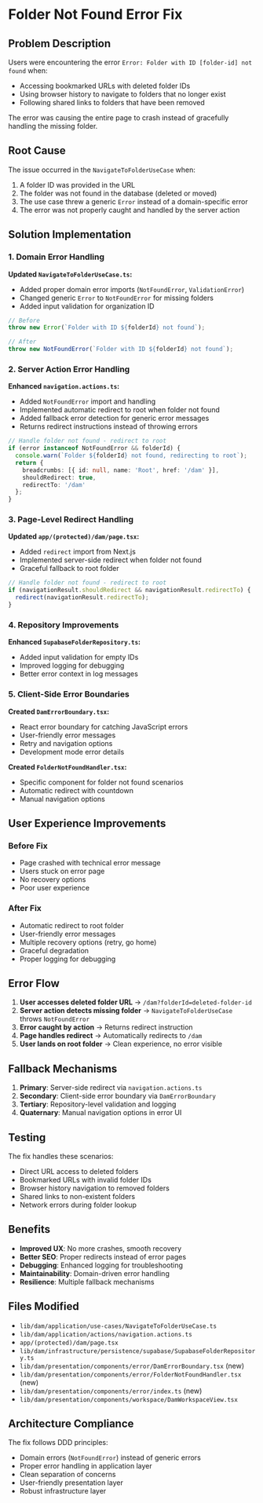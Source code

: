 # Folder Not Found Error Fix

## Problem Description

Users were encountering the error `Error: Folder with ID [folder-id] not found` when:
- Accessing bookmarked URLs with deleted folder IDs
- Using browser history to navigate to folders that no longer exist
- Following shared links to folders that have been removed

The error was causing the entire page to crash instead of gracefully handling the missing folder.

## Root Cause

The issue occurred in the `NavigateToFolderUseCase` when:
1. A folder ID was provided in the URL
2. The folder was not found in the database (deleted or moved)
3. The use case threw a generic `Error` instead of a domain-specific error
4. The error was not properly caught and handled by the server action

## Solution Implementation

### 1. Domain Error Handling

**Updated `NavigateToFolderUseCase.ts`:**
- Added proper domain error imports (`NotFoundError`, `ValidationError`)
- Changed generic `Error` to `NotFoundError` for missing folders
- Added input validation for organization ID

```typescript
// Before
throw new Error(`Folder with ID ${folderId} not found`);

// After  
throw new NotFoundError(`Folder with ID ${folderId} not found`);
```

### 2. Server Action Error Handling

**Enhanced `navigation.actions.ts`:**
- Added `NotFoundError` import and handling
- Implemented automatic redirect to root when folder not found
- Added fallback error detection for generic error messages
- Returns redirect instructions instead of throwing errors

```typescript
// Handle folder not found - redirect to root
if (error instanceof NotFoundError && folderId) {
  console.warn(`Folder ${folderId} not found, redirecting to root`);
  return { 
    breadcrumbs: [{ id: null, name: 'Root', href: '/dam' }],
    shouldRedirect: true,
    redirectTo: '/dam'
  };
}
```

### 3. Page-Level Redirect Handling

**Updated `app/(protected)/dam/page.tsx`:**
- Added `redirect` import from Next.js
- Implemented server-side redirect when folder not found
- Graceful fallback to root folder

```typescript
// Handle folder not found - redirect to root
if (navigationResult.shouldRedirect && navigationResult.redirectTo) {
  redirect(navigationResult.redirectTo);
}
```

### 4. Repository Improvements

**Enhanced `SupabaseFolderRepository.ts`:**
- Added input validation for empty IDs
- Improved logging for debugging
- Better error context in log messages

### 5. Client-Side Error Boundaries

**Created `DamErrorBoundary.tsx`:**
- React error boundary for catching JavaScript errors
- User-friendly error messages
- Retry and navigation options
- Development mode error details

**Created `FolderNotFoundHandler.tsx`:**
- Specific component for folder not found scenarios
- Automatic redirect with countdown
- Manual navigation options

## User Experience Improvements

### Before Fix
- Page crashed with technical error message
- Users stuck on error page
- No recovery options
- Poor user experience

### After Fix
- Automatic redirect to root folder
- User-friendly error messages
- Multiple recovery options (retry, go home)
- Graceful degradation
- Proper logging for debugging

## Error Flow

1. **User accesses deleted folder URL** → `/dam?folderId=deleted-folder-id`
2. **Server action detects missing folder** → `NavigateToFolderUseCase` throws `NotFoundError`
3. **Error caught by action** → Returns redirect instruction
4. **Page handles redirect** → Automatically redirects to `/dam`
5. **User lands on root folder** → Clean experience, no error visible

## Fallback Mechanisms

1. **Primary**: Server-side redirect via `navigation.actions.ts`
2. **Secondary**: Client-side error boundary via `DamErrorBoundary`
3. **Tertiary**: Repository-level validation and logging
4. **Quaternary**: Manual navigation options in error UI

## Testing

The fix handles these scenarios:
- Direct URL access to deleted folders
- Bookmarked URLs with invalid folder IDs
- Browser history navigation to removed folders
- Shared links to non-existent folders
- Network errors during folder lookup

## Benefits

- **Improved UX**: No more crashes, smooth recovery
- **Better SEO**: Proper redirects instead of error pages
- **Debugging**: Enhanced logging for troubleshooting
- **Maintainability**: Domain-driven error handling
- **Resilience**: Multiple fallback mechanisms

## Files Modified

- `lib/dam/application/use-cases/NavigateToFolderUseCase.ts`
- `lib/dam/application/actions/navigation.actions.ts`
- `app/(protected)/dam/page.tsx`
- `lib/dam/infrastructure/persistence/supabase/SupabaseFolderRepository.ts`
- `lib/dam/presentation/components/error/DamErrorBoundary.tsx` (new)
- `lib/dam/presentation/components/error/FolderNotFoundHandler.tsx` (new)
- `lib/dam/presentation/components/error/index.ts` (new)
- `lib/dam/presentation/components/workspace/DamWorkspaceView.tsx`

## Architecture Compliance

The fix follows DDD principles:
- Domain errors (`NotFoundError`) instead of generic errors
- Proper error handling in application layer
- Clean separation of concerns
- User-friendly presentation layer
- Robust infrastructure layer 